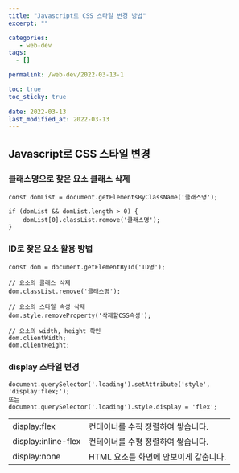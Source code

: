 ```yaml
---
title: "Javascript로 CSS 스타일 변경 방법"
excerpt: ""

categories:
   - web-dev
tags:
  - []

permalink: /web-dev/2022-03-13-1

toc: true
toc_sticky: true
 
date: 2022-03-13
last_modified_at: 2022-03-13
---
```


## Javascript로 CSS 스타일 변경

### 클래스명으로 찾은 요소 클래스 삭제
```
const domList = document.getElementsByClassName('클래스명');

if (domList && domList.length > 0) {
	domList[0].classList.remove('클래스명');
}
```

### ID로 찾은 요소 활용 방법
```
const dom = document.getElementById('ID명');

// 요소의 클래스 삭제
dom.classList.remove('클래스명');

// 요소의 스타일 속성 삭제
dom.style.removeProperty('삭제할CSS속성');

// 요소의 width, height 확인
dom.clientWidth;
dom.clientHeight;
```

### display 스타일 변경
```
document.querySelector('.loading').setAttribute('style', 'display:flex;');
또는
document.querySelector('.loading').style.display = 'flex';
```
<table class="table_2_left">
  <tbody>
    <tr>
      <td>display:flex</td>
      <td>컨테이너를 수직 정렬하여 쌓습니다.</td>
    </tr>
    <tr>
      <td>display:inline-flex</td>
      <td>컨테이너를 수평 정렬하여 쌓습니다.</td>
    </tr>
    <tr>
      <td>display:none</td>
      <td>HTML 요소를 화면에 안보이게 감춥니다.</td>
    </tr>
  </tbody>
</table>